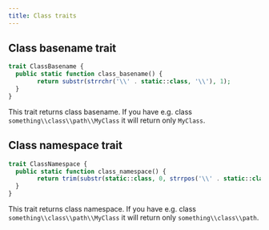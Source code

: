 ```yaml
---
title: Class traits
---
```


## Class basename trait

```php
trait ClassBasename {
  public static function class_basename() {
		return substr(strrchr('\\' . static::class, '\\'), 1);
  }
}
```

This trait returns class basename. If you have e.g. class `something\\class\\path\\MyClass` it will return only `MyClass`.

## Class namespace trait

```php
trait ClassNamespace {
  public static function class_namespace() {
		return trim(substr(static::class, 0, strrpos('\\' . static::class, '\\')), '\\');
  }
}
```

This trait returns class namespace. If you have e.g. class `something\\class\\path\\MyClass`
it will return only `something\\class\\path`.